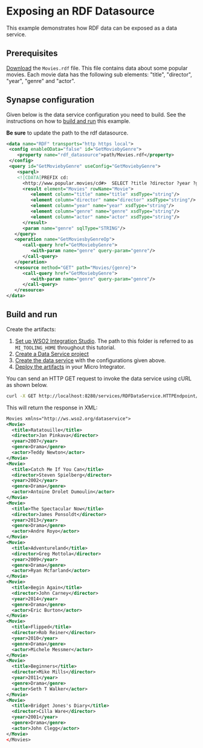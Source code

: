 # Exposing an RDF Datasource

This example demonstrates how RDF data can be exposed as a data service.

## Prerequisites

[Download](https://github.com/wso2-docs/WSO2_EI/blob/master/data-service-resources/Movies.rdf) the `Movies.rdf` file.
This file contains data about some popular movies. Each movie data has the
following sub elements: "title", "director", "year", "genre" and
"actor". 

## Synapse configuration
Given below is the data service configuration you need to build. See the instructions on how to [build and run](#build-and-run) this example.

**Be sure** to update the path to the rdf datasource.

```xml
<data name="RDF" transports="http https local">
 <config enableOData="false" id="GetMoviebyGenre">
    <property name="rdf_datasource">path/Movies.rdf</property>
 </config>
 <query id="GetMoviebyGenre" useConfig="GetMoviebyGenre">
    <sparql>
    <![CDATA[PREFIX cd: 
      <http://www.popular.movies/cd#>  SELECT ?title ?director ?year ?genre ?actorWHERE {        ?movie cd:title ?title.      ?movie cd:director ?director.      ?movie cd:year ?year.      ?movie cd:genre ?genre.      ?movie cd:actor ?actor.}]]></sparql>
      <result element="Movies" rowName="Movie">
         <element column="title" name="title" xsdType="string"/>
         <element column="director" name="director" xsdType="string"/>
         <element column="year" name="year" xsdType="string"/>
         <element column="genre" name="genre" xsdType="string"/>
         <element column="actor" name="actor" xsdType="string"/>
      </result>
      <param name="genre" sqlType="STRING"/>
   </query>
   <operation name="GetMoviesbyGenreOp">
      <call-query href="GetMoviebyGenre">
         <with-param name="genre" query-param="genre"/>
      </call-query>
   </operation>
   <resource method="GET" path="Movies/{genre}">
      <call-query href="GetMoviebyGenre">
         <with-param name="genre" query-param="genre"/>
      </call-query>
   </resource>
</data>
```

## Build and run

Create the artifacts:

1. [Set up WSO2 Integration Studio](../../../../develop/installing-WSO2-Integration-Studio). The path to this folder is referred to as `MI_TOOLING_HOME` throughout this tutorial.      
2. [Create a Data Service project](../../../../develop/creating-projects/#data-services-project)
4. [Create the data service](../../../../develop/creating-artifacts/data-services/creating-data-services) with the configurations given above.
5. [Deploy the artifacts](../../../../develop/deploy-and-run) in your Micro Integrator. 

You can send an HTTP GET request to invoke the data service using cURL
as shown below.

```bash
curl -X GET http://localhost:8280/services/RDFDataService.HTTPEndpoint/Movies/Drama
```

This will return the response in XML:

```xml
Movies xmlns="http://ws.wso2.org/dataservice">
<Movie>
  <title>Ratatouille</title>
  <director>Jan Pinkava</director>
  <year>2007</year>
  <genre>Drama</genre>
  <actor>Teddy Newton</actor>
</Movie>
<Movie>
  <title>Catch Me If You Can</title>
  <director>Steven Spielberg</director>
  <year>2002</year>
  <genre>Drama</genre>
  <actor>Antoine Drolet Dumoulin</actor>
</Movie>
<Movie>
  <title>The Spectacular Now</title>
  <director>James Ponsoldt</director>
  <year>2013</year>
  <genre>Drama</genre>
  <actor>Andre Royo</actor>
</Movie>
<Movie>
  <title>Adventureland</title>
  <director>Greg Mottola</director>
  <year>2009</year>
  <genre>Drama</genre>
  <actor>Ryan Mcfarland</actor>
</Movie>
<Movie>
  <title>Begin Again</title>
  <director>John Carney</director>
  <year>2014</year>
  <genre>Drama</genre>
  <actor>Eric Burton</actor>
</Movie>
<Movie>
  <title>Flipped</title>
  <director>Rob Reiner</director>
  <year>2010</year>
  <genre>Drama</genre>
  <actor>Michele Messmer</actor>
</Movie>
<Movie>
  <title>Beginners</title>
  <director>Mike Mills</director>
  <year>2011</year>
  <genre>Drama</genre>
  <actor>Seth T Walker</actor>
</Movie>
<Movie>
  <title>Bridget Jones's Diary</title>
  <director>Cilla Ware</director>
  <year>2001</year>
  <genre>Drama</genre>
  <actor>John Clegg</actor>
</Movie>
</Movies>
```